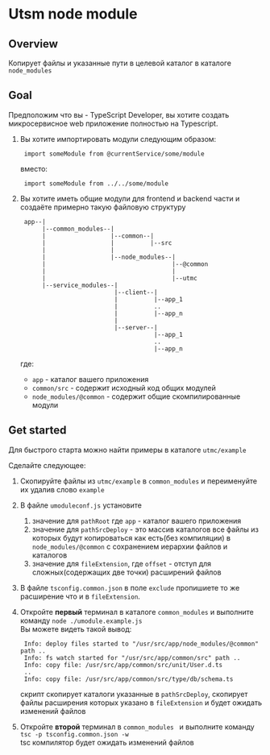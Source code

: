 # Utsm node module

## Overview

Копирует файлы и указанные пути в целевой каталог в каталоге `node_modules`


## Goal

Предположим что вы - TypeScript Developer, вы хотите создать микросервисное web приложение полностью на Typescript.

1. Вы хотите импортировать модули следующим образом:
 
    	import someModule from @currentService/some/module 

    вместо:

        import someModule from ../../some/module

2. Вы хотите иметь общие модули для frontend и backend части и создаёте примерно такую файловую структуру

        app--|
             |--common_modules--|
             |                  |--common--|
             |                  |          |--src
             |                  |          
             |                  |--node_modules--|
             |                                   |--@common
             |                                   |
             |                                   |--utmc
             |--service_modules--|
                                 |--client--|
                                 |          |--app_1
                                 |          ..
                                 |          |--app_n
                                 |
                                 |--server--|
                                            |--app_1
                                            ..
                                            |--app_n
      
    
	где:

	* `app` - каталог вашего приложения
	* `common/src` - содержит исходный код общих модулей
	* `node_modules/@common` - содержит общие скомпилированные модули


##  Get started

Для быстрого старта можно найти примеры в каталоге `utmc/example`

Сделайте следующее:

1. Скопируйте файлы из `utmc/example` в `common_modules` и переименуйте их удалив слово `example`
1. В файле `umoduleconf.js` установите 
	1. значение для `pathRoot` где `app` - каталог вашего приложения
	1. значение для `pathSrcDeploy` - это массив каталогов все файлы из которых будут копироваться как есть(без компиляции) в `node_modules/@common` с сохранением иерархии файлов и каталогов
	1. значение для `fileExtension`, где `offset` - отступ для сложных(содержащих две точки) расширений файлов
2. В файле `tsconfig.common.json` в поле `exclude` пропишиете то же расширение что и в `fileExtension`.
1. Откройте **первый** терминал в каталоге `common_modules` и выполните команду `node ./umodule.example.js` <br> Вы можете видеть такой вывод:

        Info: deploy files started to "/usr/src/app/node_modules/@common" path ..
        Info: fs watch started for "/usr/src/app/common/src" path ..
        Info: copy file: /usr/src/app/common/src/unit/User.d.ts
        ..
        Info: copy file: /usr/src/app/common/src/type/db/schema.ts
        
    скрипт скопирует каталоги указанные в `pathSrcDeploy`, скопирует файлы расширения которых указано в `fileExtension` и будет ожидать изменений файлов

1. Откройте **второй** терминал в `common_modules ` и выполните команду `tsc -p tsconfig.common.json -w` <br>
    tsc компилятор будет ожидать изменений файлов
